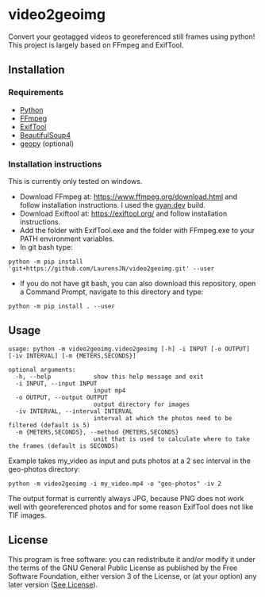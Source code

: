 # video2geoimg
Convert your geotagged videos to georeferenced still frames using python! This project is largely based on FFmpeg and ExifTool.

## Installation
### Requirements
- [Python](https://www.python)
- [FFmpeg](https://www.ffmpeg.org/) 
- [ExifTool](https://exiftool.org/)
- [BeautifulSoup4](https://www.crummy.com/software/BeautifulSoup/)
- [geopy](https://github.com/geopy/geopy) (optional)

### Installation instructions 
This is currently only tested on windows.

- Download FFmpeg at: https://www.ffmpeg.org/download.html and follow installation instructions. 
I used the [gyan.dev](https://www.gyan.dev/ffmpeg/builds/) build.
- Download Exiftool at: https://exiftool.org/ and follow installation instructions.
- Add the folder with ExifTool.exe and the folder with FFmpeg.exe to your PATH environment variables. 
- In git bash type:

`python -m pip install 'git+https://github.com/LaurensJN/video2geoimg.git' --user`

- If you do not have git bash, you can also download this repository, open a Command Prompt, navigate to this directory and type:

`python -m pip install . --user`


## Usage
```
usage: python -m video2geoimg.video2geoimg [-h] -i INPUT [-o OUTPUT] [-iv INTERVAL] [-m {METERS,SECONDS}]

optional arguments:
  -h, --help            show this help message and exit
  -i INPUT, --input INPUT
                        input mp4
  -o OUTPUT, --output OUTPUT
                        output directory for images
  -iv INTERVAL, --interval INTERVAL
                        interval at which the photos need to be filtered (default is 5)
  -m {METERS,SECONDS}, --method {METERS,SECONDS}
                        unit that is used to calculate where to take the frames (default is SECONDS)
```
Example takes my_video as input and puts photos at a 2 sec interval in the geo-photos directory:

`python -m video2geoimg -i my_video.mp4 -o "geo-photos" -iv 2`

The output format is currently always JPG, because PNG does not work well with georeferenced photos and for some reason ExifTool does not like TIF images.

## License
This program is free software: you can redistribute it and/or modify
    it under the terms of the GNU General Public License as published by
    the Free Software Foundation, either version 3 of the License, or
    (at your option) any later version ([See License](LICENSE)).
